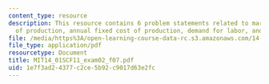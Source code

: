 ```yaml
---
content_type: resource
description: This resource contains 6 problem statements related to marginal cost
  of production, annual fixed cost of production, demand for labor, and market price.
file: /media/https%3A/open-learning-course-data-rc.s3.amazonaws.com/14-01sc-principles-of-microeconomics-fall-2011/1e7f3ad24377c2ce5b92c9017d63e2fc_MIT14_01SCF11_exam02_f07.pdf
file_type: application/pdf
resourcetype: Document
title: MIT14_01SCF11_exam02_f07.pdf
uid: 1e7f3ad2-4377-c2ce-5b92-c9017d63e2fc
---
```

